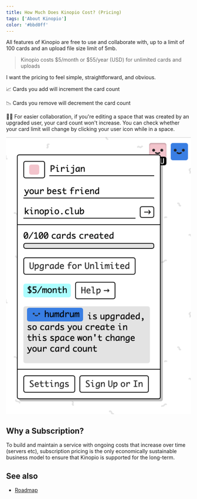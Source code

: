 ```yaml
---
title: How Much Does Kinopio Cost? (Pricing)
tags: ['About Kinopio']
color: '#bbd0ff'
---
```


All features of Kinopio are free to use and collaborate with, up to a limit of 100 cards and an upload file size limit of 5mb.

> Kinopio costs $5/month or $55/year (USD) for unlimited cards and uploads

I want the pricing to feel simple, straightforward, and obvious.

📈 Cards you add will increment the card count

📉 Cards you remove will decrement the card count

👯‍♀️ For easier collaboration, if you're editing a space that was created by an upgraded user, your card count won't increase. You can check whether your card limit will change by clicking your user icon while in a space.

<img src="/assets/posts/card-count-exempted.png" class="narrow" />

## Why a Subscription?

To build and maintain a service with ongoing costs that increase over time (servers etc), subscription pricing is the only economically sustainable business model to ensure that Kinopio is supported for the long-term.

## See also

- [Roadmap](https://kinopio.club/-kinopio-roadmap-6TRE21gchHI7alHLuwzd5)
